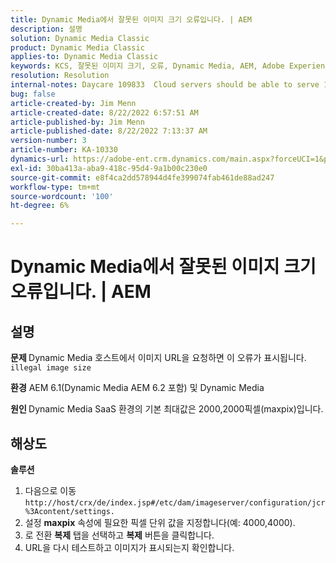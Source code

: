 ```yaml
---
title: Dynamic Media에서 잘못된 이미지 크기 오류입니다. | AEM
description: 설명
solution: Dynamic Media Classic
product: Dynamic Media Classic
applies-to: Dynamic Media Classic
keywords: KCS, 잘못된 이미지 크기, 오류, Dynamic Media, AEM, Adobe Experience Manager
resolution: Resolution
internal-notes: Daycare 109833  Cloud servers should be able to serve 10000x10000 as a maximum. Check with Tech Ops if any problem with this
bug: false
article-created-by: Jim Menn
article-created-date: 8/22/2022 6:57:51 AM
article-published-by: Jim Menn
article-published-date: 8/22/2022 7:13:37 AM
version-number: 3
article-number: KA-10330
dynamics-url: https://adobe-ent.crm.dynamics.com/main.aspx?forceUCI=1&pagetype=entityrecord&etn=knowledgearticle&id=804669ba-e721-ed11-b83e-0022480866ad
exl-id: 30ba413a-aba9-418c-95d4-9a1b00c230e0
source-git-commit: e8f4ca2dd578944d4fe399074fab461de88ad247
workflow-type: tm+mt
source-wordcount: '100'
ht-degree: 6%

---
```


# Dynamic Media에서 잘못된 이미지 크기 오류입니다. | AEM

## 설명


<b>문제 </b>
Dynamic Media 호스트에서 이미지 URL을 요청하면 이 오류가 표시됩니다.
`illegal image size`

<b>환경</b>
AEM 6.1(Dynamic Media AEM 6.2 포함) 및 Dynamic Media

<b>원인 </b>
Dynamic Media SaaS 환경의 기본 최대값은 2000,2000픽셀(maxpix)입니다.


## 해상도


<b>솔루션</b>

1. 다음으로 이동 `http://host/crx/de/index.jsp#/etc/dam/imageserver/configuration/jcr%3Acontent/settings.`
2. 설정 <b>maxpix</b> 속성에 필요한 픽셀 단위 값을 지정합니다(예: 4000,4000).
3. 로 전환 <b>복제</b> 탭을 선택하고 <b>복제</b> 버튼을 클릭합니다.
4. URL을 다시 테스트하고 이미지가 표시되는지 확인합니다.
